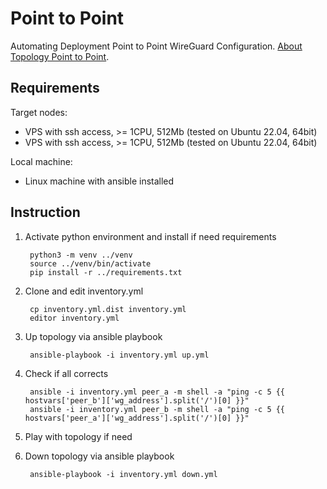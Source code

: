 # Point to Point

Automating Deployment Point to Point WireGuard Configuration. [About Topology Point to Point](https://www.procustodibus.com/blog/2020/11/wireguard-point-to-point-config/).

## Requirements

Target nodes:

- VPS with ssh access, >= 1CPU, 512Mb (tested on Ubuntu 22.04, 64bit)
- VPS with ssh access, >= 1CPU, 512Mb (tested on Ubuntu 22.04, 64bit)

Local machine:

- Linux machine with ansible installed

## Instruction

1. Activate python environment and install if need requirements 
        
        python3 -m venv ../venv
        source ../venv/bin/activate
        pip install -r ../requirements.txt

2. Clone and edit inventory.yml

        cp inventory.yml.dist inventory.yml
        editor inventory.yml

3. Up topology via ansible playbook

        ansible-playbook -i inventory.yml up.yml

4. Check if all corrects

        ansible -i inventory.yml peer_a -m shell -a "ping -c 5 {{ hostvars['peer_b']['wg_address'].split('/')[0] }}"
        ansible -i inventory.yml peer_b -m shell -a "ping -c 5 {{ hostvars['peer_a']['wg_address'].split('/')[0] }}"

5. Play with topology if need

6. Down topology via ansible playbook

        ansible-playbook -i inventory.yml down.yml
